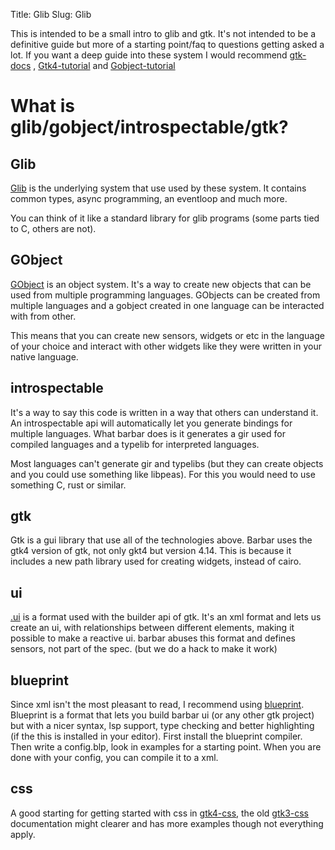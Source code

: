 Title: Glib
Slug: Glib

This is intended to be a small intro to glib and gtk. It's not intended to be a definitive guide but
more of a starting point/faq to questions getting asked a lot. If you want a deep guide into these
system I would recommend [gtk-docs](https://www.gtk.org/docs/) , [Gtk4-tutorial](https://github.com/ToshioCP/Gtk4-tutorial) and
[Gobject-tutorial](https://github.com/ToshioCP/Gobject-tutorial)

# What is glib/gobject/introspectable/gtk?
## Glib 
[Glib](https://docs.gtk.org/glib/) is the underlying system that use used by these system.
It contains common types, async programming, an eventloop and much more.

You can think of it like a standard library for glib programs (some parts tied to C, others are not).

## GObject
[GObject](https://docs.gtk.org/gobject/) is an object system. It's a way to create
new objects that can be used from multiple programming languages.
GObjects can be created from multiple languages and a gobject created in
one language can be interacted with from other.

This means that you can create new sensors, widgets or etc in the language of your choice and
interact with other widgets like they were written in your native language.

## introspectable
It's a way to say this code is written in a way that others can understand it. An introspectable api
will automatically let you generate bindings for multiple languages. What barbar does is it generates
a gir used for compiled languages and a typelib for interpreted languages.

Most languages can't generate gir and typelibs (but they can create objects and you could use something
like libpeas). For this you would need to use something C, rust or similar.

## gtk
Gtk is a gui library that use all of the technologies above. Barbar uses the gtk4 version of gtk, not only gkt4 but
version 4.14. This is because it includes a new path library used for creating widgets, instead of cairo.

## ui
[.ui](https://docs.gtk.org/gtk4/class.Builder.html) is a format used with the builder api of gtk. 
It's an xml format and lets us create an ui, with relationships between different elements,
making it possible to make a reactive ui. barbar abuses this format and defines sensors, 
not part of the spec. (but we do a hack to make it work)

## blueprint
Since xml isn't the most pleasant to read, I recommend using
[blueprint](https://jwestman.pages.gitlab.gnome.org/blueprint-compiler/). Blueprint is a
format that lets you build barbar ui (or any other gtk project) but with a nicer syntax, lsp support,
type checking and better highlighting (if the this is installed in your editor).
First install the blueprint compiler. Then write a config.blp, look in examples for a starting point.
When you are done with your config, you can compile it to a xml.

## css
A good starting for getting started with css in [gtk4-css](https://docs.gtk.org/gtk4/css-overview.html), 
the old [gtk3-css](https://docs.gtk.org/gtk3/css-overview.html) documentation might 
clearer and has more examples though not everything apply.

